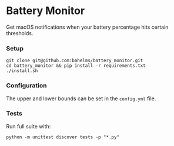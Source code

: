 # Battery Monitor
Get macOS notifications when your battery percentage hits certain thresholds.

### Setup

    git clone git@github.com:bahelms/battery_monitor.git
    cd battery_monitor && pip install -r requirements.txt
    ./install.sh

### Configuration
The upper and lower bounds can be set in the `config.yml` file.

### Tests
Run full suite with: 
  
    python -m unittest discover tests -p "*.py"
